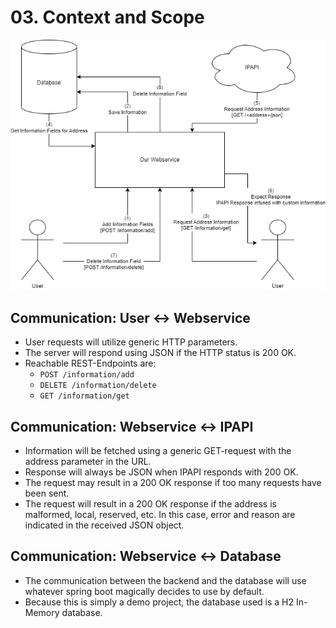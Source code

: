 # 03. Context and Scope

![Image](images/context.drawio.png)

## Communication: User <-> Webservice
- User requests will utilize generic HTTP parameters.
- The server will respond using JSON if the HTTP status is 200 OK.
- Reachable REST-Endpoints are:
    - `POST /information/add`
    - `DELETE /information/delete`
    - `GET /information/get`

## Communication: Webservice <-> IPAPI
- Information will be fetched using a generic GET-request with the address parameter in the URL.
- Response will always be JSON when IPAPI responds with 200 OK.
- The request may result in a 200 OK response if too many requests have been sent.
- The request will result in a 200 OK response if the address is malformed, local, reserved, etc.
  In this case, error and reason are indicated in the received JSON object.

## Communication: Webservice <-> Database
- The communication between the backend and the database will use whatever spring boot magically
  decides to use by default.
- Because this is simply a demo project, the database used is a H2 In-Memory database.

